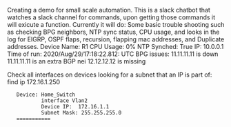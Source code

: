Creating a demo for small scale automation.  This is a slack chatbot that watches a slack channel for commands, upon getting those commands it will exicute a function.  Currently it will do: 
  Some basic trouble shooting such as checking BPG neighbors, NTP sync status, CPU usage, and looks in the log for EIGRP, OSPF flaps, recursion, flapping mac addresses, and Duplicate addresses.
  Device Name: R1
       CPU Usage: 0%
       NTP Synched: True
       IP: 10.0.0.1
       Time of run: 2020/Aug/29/17:18:22.812: UTC
       BPG issues:
               11.11.11.11 is down
               11.11.11.11 is an extra BGP nei
               12.12.12.12 is missing
  
  Check all interfaces on devices looking for a subnet that an IP is part of:
       find ip 172.16.1.250
       
       Device: Home_Switch
               interface Vlan2
               Device IP:  172.16.1.1
               Subnet Mask: 255.255.255.0
       ===========

